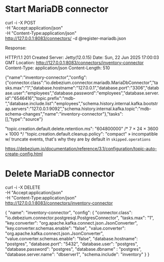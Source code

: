 
# Start MariaDB connector
curl -i -X POST \
    -H "Accept:application/json" \
    -H  "Content-Type:application/json" \
    http://127.0.0.1:8083/connectors/ -d @register-mariadb.json

Response:

HTTP/1.1 201 Created
Server: Jetty(12.0.15)
Date: Sun, 22 Jun 2025 17:00:03 GMT
Location: http://127.0.0.1:8083/connectors/inventory-connector
Content-Type: application/json
Content-Length: 510

{"name":"inventory-connector","config":{"connector.class":"io.debezium.connector.mariadb.MariaDbConnector","tasks.max":"1","database.hostname":"127.0.0.1","database.port":"3306","database.user":"employees","database.password":"employees","database.server.id":"6546416","topic.prefix":"mdb-","database.include.list":"employees","schema.history.internal.kafka.bootstrap.servers":"127.0.0.1:9092","schema.history.internal.kafka.topic":"mdb-schema-changes","name":"inventory-connector"},"tasks":[],"type":"source"}








"topic.creation.default.delete.retention.ms": "604800000" /* 7 × 24 × 3600 × 1000 */
"topic.creation.default.cleanup.policy": "compact" » incompatible w/ truncate events, that's why they are by default in `skipped.operations`



https://debezium.io/documentation/reference/3.1/configuration/topic-auto-create-config.html


# Delete MariaDB connector
curl -i -X DELETE \
-H "Accept:application/json" \
-H  "Content-Type:application/json" \
http://127.0.0.1:8083/connectors/inventory-connector


{
    "name": "inventory-connector",
    "config": {
        "connector.class": "io.debezium.connector.postgresql.PostgresConnector",
        "tasks.max": "1",
        "key.converter": "org.apache.kafka.connect.json.JsonConverter",
        "key.converter.schemas.enable": "false",
        "value.converter": "org.apache.kafka.connect.json.JsonConverter",
        "value.converter.schemas.enable": "false",
        "database.hostname": "postgres",
        "database.port": "5432",
        "database.user": "postgres",
        "database.password": "postgres",
        "database.dbname" : "postgres",
        "database.server.name": "dbserver1",
        "schema.include": "inventory"
        }
}